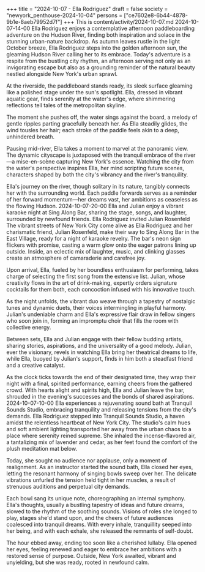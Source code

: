+++
title = "2024-10-07 - Ella Rodriguez"
draft = false
society = "newyork_penthouse-2024-10-04"
persons = ["ce7602e8-6b44-4878-9b1e-8aeb79952d7f"]
+++
This is content/activity/2024-10-07.md
2024-10-07-14-00
Ella Rodriguez enjoys a contemplative afternoon paddleboarding adventure on the Hudson River, finding both inspiration and solace in the stunning urban-nature backdrop.
As autumn leaves rustle in the light October breeze, Ella Rodriguez steps into the golden afternoon sun, the gleaming Hudson River calling her to its embrace. Today's adventure is a respite from the bustling city rhythm, an afternoon serving not only as an invigorating escape but also as a grounding reminder of the natural beauty nestled alongside New York's urban sprawl.

At the riverside, the paddleboard stands ready, its sleek surface gleaming like a polished stage under the sun's spotlight. Ella, dressed in vibrant aquatic gear, finds serenity at the water's edge, where shimmering reflections tell tales of the metropolitan skyline.

The moment she pushes off, the water sings against the board, a melody of gentle ripples parting gracefully beneath her. As Ella steadily glides, the wind tousles her hair; each stroke of the paddle feels akin to a deep, unhindered breath.

Pausing mid-river, Ella takes a moment to marvel at the panoramic view. The dynamic cityscape is juxtaposed with the tranquil embrace of the river—a mise-en-scène capturing New York's essence. Watching the city from the water's perspective inspires Ella, her mind scripting future scenes, characters shaped by both the city's vibrancy and the river's tranquility.

Ella's journey on the river, though solitary in its nature, tangibly connects her with the surrounding world. Each paddle forwards serves as a reminder of her forward momentum—her dreams vast, her ambitions as ceaseless as the flowing Hudson.
2024-10-07-20-00
Ella and Julian enjoy a vibrant karaoke night at Sing Along Bar, sharing the stage, songs, and laughter, surrounded by newfound friends.
Ella Rodriguez invited Julian Rosenfeld
The vibrant streets of New York City come alive as Ella Rodriguez and her charismatic friend, Julian Rosenfeld, make their way to Sing Along Bar in the East Village, ready for a night of karaoke revelry. The bar's neon sign flickers with promise, casting a warm glow onto the eager patrons lining up outside. Inside, an eclectic mix of laughter, music, and clinking glasses create an atmosphere of camaraderie and carefree joy.

Upon arrival, Ella, fueled by her boundless enthusiasm for performing, takes charge of selecting the first song from the extensive list. Julian, whose creativity flows in the art of drink-making, expertly orders signature cocktails for them both, each concoction infused with his innovative touch.

As the night unfolds, the vibrant duo weave through a tapestry of nostalgic tunes and dynamic duets, their voices intermingling in playful harmony. Julian's undeniable charm and Ella's expressive flair draw in fellow singers who soon join in, forming an impromptu choir that fills the room with collective energy.

Between sets, Ella and Julian engage with their fellow budding artists, sharing stories, aspirations, and the universality of a good melody. Julian, ever the visionary, revels in watching Ella bring her theatrical dreams to life, while Ella, buoyed by Julian's support, finds in him both a steadfast friend and a creative catalyst.

As the clock ticks towards the end of their designated time, they wrap their night with a final, spirited performance, earning cheers from the gathered crowd. With hearts alight and spirits high, Ella and Julian leave the bar, shrouded in the evening's successes and the bonds of shared aspirations.
2024-10-07-10-00
Ella experiences a rejuvenating sound bath at Tranquil Sounds Studio, embracing tranquility and releasing tensions from the city's demands.
Ella Rodriguez stepped into Tranquil Sounds Studio, a haven amidst the relentless heartbeat of New York City. The studio's calm hues and soft ambient lighting transported her away from the urban chaos to a place where serenity reined supreme. She inhaled the incense-flavored air, a tantalizing mix of lavender and cedar, as her feet found the comfort of the plush meditation mat below. 

Today, she sought no audience nor applause, only a moment of realignment. As an instructor started the sound bath, Ella closed her eyes, letting the resonant harmony of singing bowls sweep over her. The delicate vibrations unfurled the tension held tight in her muscles, a result of strenuous auditions and perpetual city demands.

Each bowl sang its unique note, choreographing an internal symphony. Ella's thoughts, usually a bustling tapestry of ideas and future dreams, slowed to the rhythm of the soothing sounds. Visions of roles she longed to play, stages she'd stand upon, and the cheers of future audiences coalesced into tranquil dreams. With every inhale, tranquillity seeped into her being, and with each exhale, she released the remnants of self-doubt.

The hour ebbed away, ending too soon like a cherished lullaby. Ella opened her eyes, feeling renewed and eager to embrace her ambitions with a restored sense of purpose. Outside, New York awaited, vibrant and unyielding, but she was ready, rooted in newfound calm.
